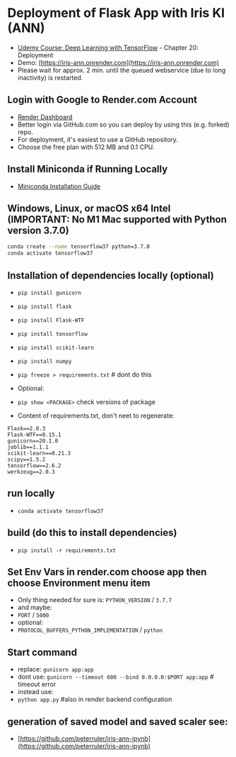 # Deployment of Flask App with Iris KI (ANN)

- [Udemy Course: Deep Learning with TensorFlow](https://www.udemy.com/course/deep-learning-tensorflow) - Chapter 20: Deployment
- Demo: [https://iris-ann.onrender.com](https://iris-ann.onrender.com)
- Please wait for approx. 2 min. until the queued webservice (due to long inactivity) is restarted.

## Login with Google to Render.com Account
- [Render Dashboard](https://dashboard.render.com)
- Better login via GitHub.com so you can deploy by using this (e.g. forked) repo.
- For deployment, it's easiest to use a GitHub repository.
- Choose the free plan with 512 MB and 0.1 CPU.

## Install Miniconda if Running Locally
- [Miniconda Installation Guide](https://docs.anaconda.com/free/miniconda)

## Windows, Linux, or macOS x64 Intel (IMPORTANT: No M1 Mac supported with Python version 3.7.0)
```sh
conda create --name tensorflow37 python=3.7.0
conda activate tensorflow37
```

## Installation of dependencies locally (optional)
- `pip install gunicorn`
- `pip install flask`
- `pip install Flask-WTF`
- `pip install tensorflow`
- `pip install scikit-learn`
- `pip install numpy`

- `pip freeze > requirements.txt` # dont do this
- Optional:
- `pip show <PACKAGE>` check versions of package
- Content of requirements.txt, don't neet to regenerate:
```
Flask==2.0.3
Flask-WTF==0.15.1
gunicorn==20.1.0
joblib==1.1.1
scikit-learn==0.21.3
scipy==1.5.2
tensorflow==2.6.2
werkzeug==2.0.3
```

## run locally
- `conda activate tensorflow37`

## build (do this to install dependencies)
- `pip install -r requirements.txt`

## Set Env Vars in render.com choose app then choose Environment menu item
 - Only thing needed for sure is: `PYTHON_VERSION` / `3.7.7`
 - and maybe:
 - `PORT` / `5000`
 - optional:
 - `PROTOCOL_BUFFERS_PYTHON_IMPLEMENTATION` / `python`

 ## Start command
 - replace: `gunicorn app:app`
 - dont use: `gunicorn --timeout 600 --bind 0.0.0.0:$PORT app:app` # timeout error
 - instead use:
- `python app.py` #also in render backend configuration

## generation of saved model and saved scaler see:
- [https://github.com/peterruler/iris-ann-ipynb](https://github.com/peterruler/iris-ann-ipynb)
